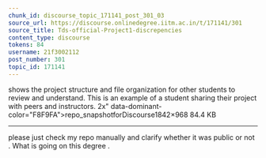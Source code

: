 ```yaml
---
chunk_id: discourse_topic_171141_post_301_03
source_url: https://discourse.onlinedegree.iitm.ac.in/t/171141/301
source_title: Tds-official-Project1-discrepencies
content_type: discourse
tokens: 84
username: 21f3002112
post_number: 301
topic_id: 171141
---
```


 shows the project structure and file organization for other students to review and understand. This is an example of a student sharing their project with peers and instructors. 2x" data-dominant-color="F8F9FA">repo_snapshotforDiscourse1842×968 84.4 KB

---

please just check my repo manually and clarify whether it was public or not . What is going on this degree .
